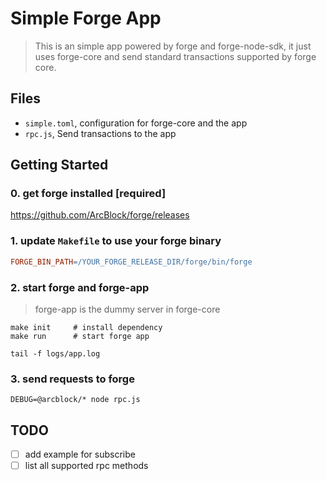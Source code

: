 # Simple Forge App

> This is an simple app powered by forge and forge-node-sdk, it just uses forge-core and send standard transactions supported by forge core.

## Files

- `simple.toml`, configuration for forge-core and the app
- `rpc.js`, Send transactions to the app

## Getting Started

### 0. get forge installed [required]

https://github.com/ArcBlock/forge/releases

### 1. update `Makefile` to use your forge binary

```makefile
FORGE_BIN_PATH=/YOUR_FORGE_RELEASE_DIR/forge/bin/forge
```

### 2. start forge and forge-app

> forge-app is the dummy server in forge-core

```shell
make init     # install dependency
make run      # start forge app
```

```shell
tail -f logs/app.log
```

### 3. send requests to forge

```shell
DEBUG=@arcblock/* node rpc.js
```

## TODO

- [ ] add example for subscribe
- [ ] list all supported rpc methods
